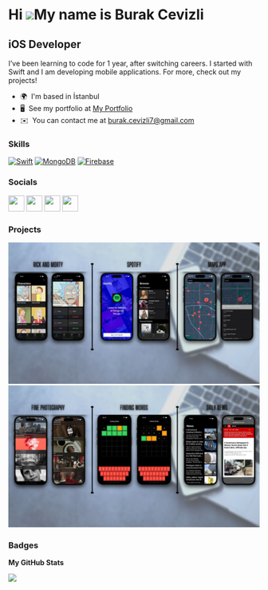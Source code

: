 Hi ![](https://user-images.githubusercontent.com/18350557/176309783-0785949b-9127-417c-8b55-ab5a4333674e.gif)My name is Burak Cevizli
=====================================================================================================================================

iOS Developer
-------------

I’ve been learning to code for 1 year, after switching careers. I started with Swift and I am developing mobile applications. For more, check out my projects!

* 🌍  I'm based in İstanbul
* 🖥️  See my portfolio at [My Portfolio](http://linktr.ee/bcevizli)
* ✉️  You can contact me at [burak.cevizli7@gmail.com](mailto:burak.cevizli7@gmail.com)

### Skills


<p align="left">
<a href="https://developer.apple.com/swift/" target="_blank" rel="noreferrer"><img src="https://raw.githubusercontent.com/danielcranney/readme-generator/main/public/icons/skills/swift-colored.svg" width="36" height="36" alt="Swift" /></a>
<a href="https://www.mongodb.com/" target="_blank" rel="noreferrer"><img src="https://raw.githubusercontent.com/danielcranney/readme-generator/main/public/icons/skills/mongodb-colored.svg" width="36" height="36" alt="MongoDB" /></a>
<a href="https://firebase.google.com/" target="_blank" rel="noreferrer"><img src="https://raw.githubusercontent.com/danielcranney/readme-generator/main/public/icons/skills/firebase-colored.svg" width="36" height="36" alt="Firebase" /></a>
</p>


### Socials

<p align="left"> <a href="https://www.github.com/bcevizli" target="_blank" rel="noreferrer"><img src="https://raw.githubusercontent.com/danielcranney/readme-generator/main/public/icons/socials/github.svg" width="32" height="32" /></a> <a href="http://www.instagram.com/burakcevizli7" target="_blank" rel="noreferrer"><img src="https://raw.githubusercontent.com/danielcranney/readme-generator/main/public/icons/socials/instagram.svg" width="32" height="32" /></a> <a href="https://www.linkedin.com/in/bcevizli" target="_blank" rel="noreferrer"><img src="https://raw.githubusercontent.com/danielcranney/readme-generator/main/public/icons/socials/linkedin.svg" width="32" height="32" /></a> <a href="http://www.medium.com/@burak.cevizli7" target="_blank" rel="noreferrer"><img src="https://raw.githubusercontent.com/danielcranney/readme-generator/main/public/icons/socials/medium.svg" width="32" height="32" /></a></p>

### Projects

![http://url/to/img.png](https://raw.githubusercontent.com/bcevizli/bcevizli/main/iosGitProfile.jpeg)
![http://url/to/img.png](https://raw.githubusercontent.com/bcevizli/bcevizli/main/simulatorPhoto2.jpeg)


### Badges

<b>My GitHub Stats</b>

<a href="http://www.github.com/bcevizli"><img src="https://github-readme-streak-stats.herokuapp.com/?user=bcevizli&stroke=ffffff&background=1c1917&ring=0891b2&fire=0891b2&currStreakNum=ffffff&currStreakLabel=0891b2&sideNums=ffffff&sideLabels=ffffff&dates=ffffff&hide_border=true" /></a>
